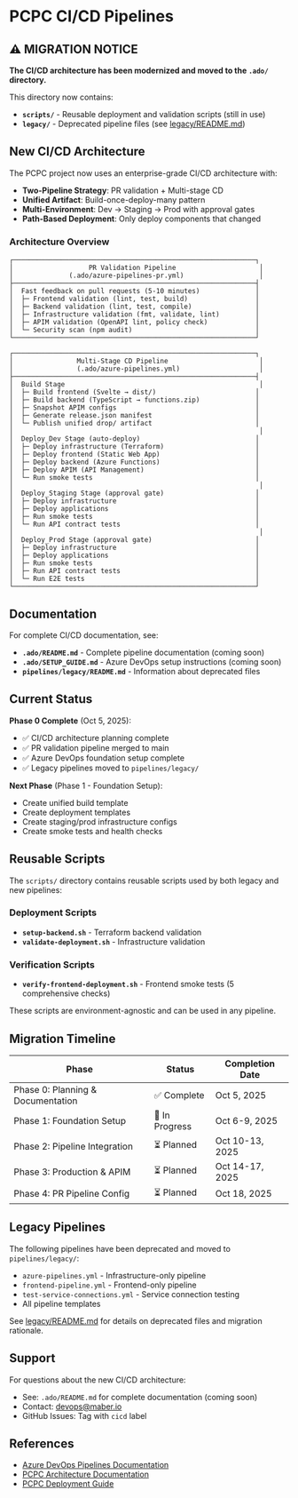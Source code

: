 # PCPC CI/CD Pipelines

## ⚠️ MIGRATION NOTICE

**The CI/CD architecture has been modernized and moved to the `.ado/` directory.**

This directory now contains:

- **`scripts/`** - Reusable deployment and validation scripts (still in use)
- **`legacy/`** - Deprecated pipeline files (see [legacy/README.md](legacy/README.md))

## New CI/CD Architecture

The PCPC project now uses an enterprise-grade CI/CD architecture with:

- **Two-Pipeline Strategy**: PR validation + Multi-stage CD
- **Unified Artifact**: Build-once-deploy-many pattern
- **Multi-Environment**: Dev → Staging → Prod with approval gates
- **Path-Based Deployment**: Only deploy components that changed

### Architecture Overview

```
┌─────────────────────────────────────────────────────────────┐
│                   PR Validation Pipeline                     │
│              (.ado/azure-pipelines-pr.yml)                   │
├─────────────────────────────────────────────────────────────┤
│  Fast feedback on pull requests (5-10 minutes)              │
│  ├─ Frontend validation (lint, test, build)                 │
│  ├─ Backend validation (lint, test, compile)                │
│  ├─ Infrastructure validation (fmt, validate, lint)         │
│  ├─ APIM validation (OpenAPI lint, policy check)            │
│  └─ Security scan (npm audit)                               │
└─────────────────────────────────────────────────────────────┘

┌─────────────────────────────────────────────────────────────┐
│                Multi-Stage CD Pipeline                       │
│                (.ado/azure-pipelines.yml)                    │
├─────────────────────────────────────────────────────────────┤
│  Build Stage                                                 │
│  ├─ Build frontend (Svelte → dist/)                         │
│  ├─ Build backend (TypeScript → functions.zip)              │
│  ├─ Snapshot APIM configs                                   │
│  ├─ Generate release.json manifest                          │
│  └─ Publish unified drop/ artifact                          │
│                                                              │
│  Deploy_Dev Stage (auto-deploy)                             │
│  ├─ Deploy infrastructure (Terraform)                       │
│  ├─ Deploy frontend (Static Web App)                        │
│  ├─ Deploy backend (Azure Functions)                        │
│  ├─ Deploy APIM (API Management)                            │
│  └─ Run smoke tests                                         │
│                                                              │
│  Deploy_Staging Stage (approval gate)                       │
│  ├─ Deploy infrastructure                                   │
│  ├─ Deploy applications                                     │
│  ├─ Run smoke tests                                         │
│  └─ Run API contract tests                                  │
│                                                              │
│  Deploy_Prod Stage (approval gate)                          │
│  ├─ Deploy infrastructure                                   │
│  ├─ Deploy applications                                     │
│  ├─ Run smoke tests                                         │
│  ├─ Run API contract tests                                  │
│  └─ Run E2E tests                                           │
└─────────────────────────────────────────────────────────────┘
```

## Documentation

For complete CI/CD documentation, see:

- **`.ado/README.md`** - Complete pipeline documentation (coming soon)
- **`.ado/SETUP_GUIDE.md`** - Azure DevOps setup instructions (coming soon)
- **`pipelines/legacy/README.md`** - Information about deprecated files

## Current Status

**Phase 0 Complete** (Oct 5, 2025):

- ✅ CI/CD architecture planning complete
- ✅ PR validation pipeline merged to main
- ✅ Azure DevOps foundation setup complete
- ✅ Legacy pipelines moved to `pipelines/legacy/`

**Next Phase** (Phase 1 - Foundation Setup):

- Create unified build template
- Create deployment templates
- Create staging/prod infrastructure configs
- Create smoke tests and health checks

## Reusable Scripts

The `scripts/` directory contains reusable scripts used by both legacy and new pipelines:

### Deployment Scripts

- **`setup-backend.sh`** - Terraform backend validation
- **`validate-deployment.sh`** - Infrastructure validation

### Verification Scripts

- **`verify-frontend-deployment.sh`** - Frontend smoke tests (5 comprehensive checks)

These scripts are environment-agnostic and can be used in any pipeline.

## Migration Timeline

| Phase                             | Status         | Completion Date |
| --------------------------------- | -------------- | --------------- |
| Phase 0: Planning & Documentation | ✅ Complete    | Oct 5, 2025     |
| Phase 1: Foundation Setup         | 🔄 In Progress | Oct 6-9, 2025   |
| Phase 2: Pipeline Integration     | ⏳ Planned     | Oct 10-13, 2025 |
| Phase 3: Production & APIM        | ⏳ Planned     | Oct 14-17, 2025 |
| Phase 4: PR Pipeline Config       | ⏳ Planned     | Oct 18, 2025    |

## Legacy Pipelines

The following pipelines have been deprecated and moved to `pipelines/legacy/`:

- `azure-pipelines.yml` - Infrastructure-only pipeline
- `frontend-pipeline.yml` - Frontend-only pipeline
- `test-service-connections.yml` - Service connection testing
- All pipeline templates

See [legacy/README.md](legacy/README.md) for details on deprecated files and migration rationale.

## Support

For questions about the new CI/CD architecture:

- See: `.ado/README.md` for complete documentation (coming soon)
- Contact: devops@maber.io
- GitHub Issues: Tag with `cicd` label

## References

- [Azure DevOps Pipelines Documentation](https://docs.microsoft.com/en-us/azure/devops/pipelines/)
- [PCPC Architecture Documentation](../docs/architecture.md)
- [PCPC Deployment Guide](../docs/deployment-guide.md)

